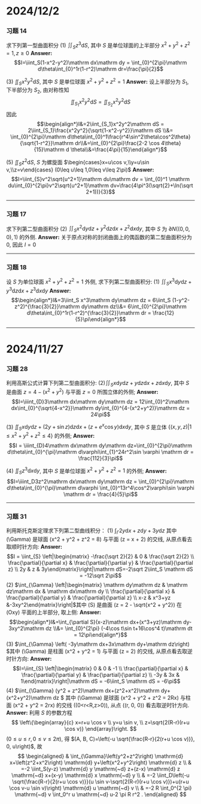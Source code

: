 # 2024/12/2

### 习题 14
求下列第一型曲面积分
(1) $\iint_S z^3\mathrm dS$, 其中 $S$ 是单位球面的上半部分 $x^2+y^2+z^2=1,z\ge 0$
**Answer:**
$$I=\iint_S(1-x^2-y^2)\mathrm dx\mathrm dy = \int_{0}^{2\pi}\mathrm d\theta\int_{0}^1r(1-r^2)\mathrm dr=\frac{\pi}{2}$$

(3) $\iint_S x^2y^2\mathrm dS$, 其中 $S$ 是单位球面 $x^2+y^2+z^2=1$
**Answer:**
设上半部分为 $S_1$, 下半部分为 $S_2$, 由对称性知
$$\iint_{S_1}x^2y^2\mathrm dS = \iint_{S_2}x^2y^2\mathrm dS $$
因此
$$\begin{align*}I&=2\iint_{S_1}x^2y^2\mathrm dS = 2\iint_{S_1}\frac{x^2y^2}{\sqrt{1-x^2-y^2}}\mathrm dS \\&= \int_{0}^{2\pi}\mathrm d\theta\int_{0}^1\frac{r^4\sin^2\theta\cos^2\theta}{\sqrt{1-r^2}}\mathrm dr\\&=\int_{0}^{2\pi}\frac{2-2 \cos 4\theta}{15}\mathrm d \theta\\&=\frac{4\pi}{15}\end{align*}$$

(5) $\iint_{S}z^2\mathrm dS$, $S$ 为螺旋面 $\begin{cases}x=u\cos v,\\y=u\sin v,\\z=v\end{cases} (0\leq u\leq 1,0\leq v\leq 2\pi)$
**Answer:**
$$I=\iint_{S}v^2\sqrt{u^2+1}\mathrm du\mathrm dv = \int_{0}^1 \mathrm du\int_{0}^{2\pi}v^2\sqrt{u^2+1}\mathrm dv=\frac{4\pi^3(\sqrt{2}+\ln(\sqrt 2+1))}{3}$$
___
### 习题 17
求下列第二型曲面积分
(2) $\iint_Sx^2\mathrm dy\mathrm dz+y^2\mathrm dz\mathrm dx+z^2\mathrm dx\mathrm dy$, 其中 $S$ 为 $\partial N((0,0,0),1)$ 的外侧.
**Answer:**
关于原点对称的封闭曲面上的偶函数的第二型曲面积分为 $0$, 因此 $I=0$ 

___

### 习题 18
设 $S$ 为单位球面 $x^2+y^2+z^2=1$ 外侧, 求下列第二型曲面积分:
(1) $\iint_Sx^3\mathrm dy\mathrm dz+y^3\mathrm dz\mathrm dx+z^3\mathrm dx\mathrm dy$
**Answer:**
$$\begin{align*}I&=3\iint_S x^3\mathrm dy\mathrm dz = 6\iint_S (1-y^2-z^2)^{\frac{3}{2}}\mathrm dy\mathrm dz\\&= 6\int_{0}^{2\pi}\mathrm d\theta\int_{0}^1r(1-r^2)^{\frac{3}{2}}\mathrm dr = \frac{12}{5}\pi\end{align*}$$

___
# 2024/11/27
### 习题 28
利用高斯公式计算下列第二型曲面积分:
(2)$\iint_Sx\mathrm dy\mathrm dz+y\mathrm dz\mathrm dx+z\mathrm dx\mathrm dy$, 其中 $S$ 是曲面 $z=4-(x^2+y^2)$ 与平面 $z=0$ 所围立体的外侧;
**Answer:**
$$I=\iiint_{D}3\mathrm dx\mathrm dy\mathrm dz = 12\int_{0}^2\mathrm dx\int_{0}^{\sqrt{4-x^2}}\mathrm dy\int_{0}^{4-(x^2+y^2)}\mathrm dz = 24\pi$$

(3) $\iint_Sx\mathrm dy\mathrm dz+(2y+\sin z)\mathrm dz\mathrm dx+(z+e^x\cos y)\mathrm dx\mathrm dy$, 其中 $S$ 是立体 $\{(x,y,z)|1\leq x^2+y^2+z^2\leq 4\}$ 的外侧;
**Answer:**
$$I = \iiint_{D}4\mathrm dx\mathrm dy\mathrm dz=\int_{0}^{2\pi}\mathrm d\theta\int_{0}^{\pi}\mathrm d\varphi\int_{1}^24r^2\sin \varphi \mathrm dr = \frac{112}{3}\pi$$

(4) $\iint_{S} z^3\mathrm dx\mathrm dy$, 其中 $S$ 是单位球面 $x^2+y^2+z^2=1$ 的外侧;
**Answer:**
$$I=\iiint_D3z^2\mathrm dx\mathrm dy\mathrm dz = \int_{0}^{2\pi}\mathrm d\theta\int_{0}^{\pi}\mathrm d\varphi \int_{0}^13r^4\cos^2\varphi\sin \varphi \mathrm dr = \frac{4}{5}\pi$$

___
### 习题 31
利用斯托克斯定理求下列第二型曲线积分：
(1) $\int_{\Gamma} 2y\mathrm dx+z\mathrm dy+3y\mathrm dz$ 其中 \(\Gamma\) 是球面 \(x^2 + y^2 + z^2 = 8\) 与平面 \(z = x + 2\) 的交线, 从原点看去取顺时针方向: 
**Answer:**
$$I = \iint_{S} \left|\begin{matrix} -\frac{\sqrt 2}{2} & 0 & \frac{\sqrt 2}{2} \\ \frac{\partial}{\partial x} & \frac{\partial}{\partial y} & \frac{\partial}{\partial z} \\ 2y & z & 3y\end{matrix}\right|\mathrm dS=-2\sqrt 2\iint_S \mathrm dS = -12\sqrt 2\pi$$
(2) $\int_{\Gamma} \left|\begin{matrix} \mathrm dy\mathrm dz & \mathrm dz\mathrm dx & \mathrm dx\mathrm dy \\ \frac{\partial}{\partial x} & \frac{\partial}{\partial y} & \frac{\partial}{\partial z} \\ x-z & x^3+yz &-3xy^2\end{matrix}\right|$其中 \(S\) 是曲面 \(z = 2 - \sqrt{x^2 + y^2}\) 在 \(Oxy\) 平面的上半部分, 取上侧: 
**Answer:**
$$\begin{align*}I&=\int_{\partial S}(x-z)\mathrm dx+(x^3+yz)\mathrm dy-3xy^2\mathrm dz \\&= \int_{0}^{2\pi} (-4\cos t\sin t+16\cos^4 t)\mathrm dt = 12\pi\end{align*}$$
(3) $\int_{\Gamma} \left( -3y\mathrm dx+3x\mathrm dy+\mathrm dz\right) $其中 \(\Gamma\) 是柱面 \(x^2 + y^2 = 1\) 与平面 \(z = 2\) 的交线, 从原点看去取逆时针方向: 
**Answer:**
$$I=\iint_{S} \left|\begin{matrix} 0 & 0 & -1 \\ \frac{\partial}{\partial x} & \frac{\partial}{\partial y} & \frac{\partial}{\partial z} \\ -3y & 3x & 1\end{matrix}\right|\mathrm dS = -6\iint_S \mathrm dS = -6\pi$$
(4) $\int_{\Gamma} (y^2 + z^2)\mathrm dx+(z^2+x^2)\mathrm dy+(x^2+y^2)\mathrm dz $ 其中 \(\Gamma\) 是球面 \(x^2 + y^2 + z^2 = 2Rx\) 与柱面 \(x^2 + y^2 = 2rx\) 的交线 \((0<r<R,z>0)\), 从点 \((r, 0, 0)\) 看去取逆时针方向. 
**Answer:**
利用 $S$ 的参数方程
$$
\left\{\begin{array}{c}
x=r+u \cos v \\
y=u \sin v, \\
z=\sqrt{2(R-r)(r+u \cos v)}
\end{array}\right.
$$
$(0 \leq u \leq r, 0 \leq v \leq 2 \pi)$, 得 $(A, B, C)=\left(-u \sqrt{\frac{R-r}{2(r+u \cos v)}}, 0, u\right)$, 故
$$
\begin{aligned}
& \int_{\Gamma}\left(y^2+z^2\right) \mathrm{d} x+\left(z^2+x^2\right) \mathrm{d} y+\left(x^2+y^2\right) \mathrm{d} z \\
& =-2 \iint_S(y-z) \mathrm{d} y \mathrm{~d} z+(z-x) \mathrm{d} z \mathrm{~d} x+(x-y) \mathrm{d} x \mathrm{~d} y \\
& =-2 \iint_D\left(-u \sqrt{\frac{R-r}{2(r+u \cos v)}}(u \sin v-\sqrt{2(R-r)(r+u \cos v)})+u(r+u \cos v-u \sin v)\right) \mathrm{d} u \mathrm{~d} v \\
& =-2 R \int_0^{2 \pi} \mathrm{~d} v \int_0^r u \mathrm{~d} u-2 \pi R r^2 .
\end{aligned}
$$
